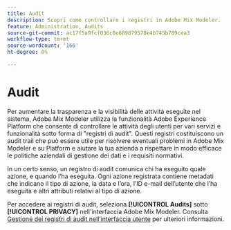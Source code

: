 ```yaml
---
title: Audit
description: Scopri come controllare i registri in Adobe Mix Modeler.
feature: Administration, Audits
source-git-commit: ac17f5a9fcf036c8e689879578e4b745b789cea3
workflow-type: tm+mt
source-wordcount: '166'
ht-degree: 0%

---
```



# Audit

Per aumentare la trasparenza e la visibilità delle attività eseguite nel sistema, Adobe Mix Modeler utilizza la funzionalità Adobe Experience Platform che consente di controllare le attività degli utenti per vari servizi e funzionalità sotto forma di &quot;registri di audit&quot;. Questi registri costituiscono un audit trail che può essere utile per risolvere eventuali problemi in Adobe Mix Modeler e su Platform e aiutare la tua azienda a rispettare in modo efficace le politiche aziendali di gestione dei dati e i requisiti normativi.

In un certo senso, un registro di audit comunica chi ha eseguito quale azione, e quando l’ha eseguita. Ogni azione registrata contiene metadati che indicano il tipo di azione, la data e l’ora, l’ID e-mail dell’utente che l’ha eseguita e altri attributi relativi al tipo di azione.

Per accedere ai registri di audit, seleziona **[!UICONTROL Audits]** sotto **[!UICONTROL PRIVACY]** nell&#39;interfaccia Adobe Mix Modeler. Consulta [Gestione dei registri di audit nell’interfaccia utente](https://experienceleague.adobe.com/docs/experience-platform/landing/governance-privacy-security/audit-logs/overview.html?lang=en#managing-audit-logs-in-the-ui) per ulteriori informazioni.

